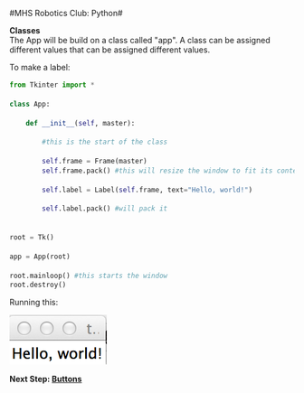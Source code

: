 #MHS Robotics Club: Python#

**Classes**<br/>
The App will be build on a class called "app". A class can be assigned different values that can be assigned different values.

To make a label:
```python
from Tkinter import *

class App:

	def __init__(self, master):
        
        #this is the start of the class

		self.frame = Frame(master)
		self.frame.pack() #this will resize the window to fit its contents
		
		self.label = Label(self.frame, text="Hello, world!")
		
		self.label.pack() #will pack it
		

root = Tk()

app = App(root)

root.mainloop() #this starts the window
root.destroy() 
```

Running this:

<img src="window_1.png">

**Next Step: [Buttons](buttons.md)**
